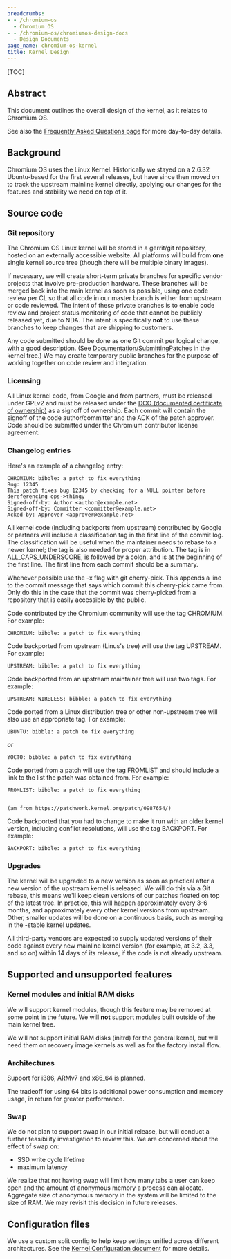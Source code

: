 ```yaml
---
breadcrumbs:
- - /chromium-os
  - Chromium OS
- - /chromium-os/chromiumos-design-docs
  - Design Documents
page_name: chromium-os-kernel
title: Kernel Design
---
```


[TOC]

## Abstract

This document outlines the overall design of the kernel, as it relates to
Chromium OS.

See also the [Frequently Asked Questions
page](https://chromium.googlesource.com/chromiumos/docs/+/HEAD/kernel_faq.md)
for more day-to-day details.

## Background

Chromium OS uses the Linux Kernel. Historically we stayed on a 2.6.32
Ubuntu-based for the first several releases, but have since then moved on to
track the upstream mainline kernel directly, applying our changes for the
features and stability we need on top of it.

## Source code

### Git repository

The Chromium OS Linux kernel will be stored in a gerrit/git repository, hosted
on an externally accessible website. All platforms will build from **one**
single kernel source tree (though there will be multiple binary images).

If necessary, we will create short-term private branches for specific vendor
projects that involve pre-production hardware. These branches will be merged
back into the main kernel as soon as possible, using one code review per CL so
that all code in our master branch is either from upstream or code reviewed. The
intent of these private branches is to enable code review and project status
monitoring of code that cannot be publicly released yet, due to NDA. The intent
is specifically **not** to use these branches to keep changes that are shipping
to customers.

Any code submitted should be done as one Git commit per logical change, with a
good description. (See
[Documentation/SubmittingPatches](/chromium-os/chromiumos-design-docs/chromium-os-kernel/submitting-patches)
in the kernel tree.) We may create temporary public branches for the purpose of
working together on code review and integration.

### Licensing

All Linux kernel code, from Google and from partners, must be released under
GPLv2 and must be released under the [DCO (documented certificate of
ownership)](/chromium-os/chromiumos-design-docs/chromium-os-kernel/dco) as a
signoff of ownership. Each commit will contain the signoff of the code
author/committer and the ACK of the patch approver. Code should be submitted
under the Chromium contributor license agreement.

### Changelog entries

Here's an example of a changelog entry:

```none
CHROMIUM: bibble: a patch to fix everything
Bug: 12345
This patch fixes bug 12345 by checking for a NULL pointer before dereferencing ops->thingy
Signed-off-by: Author <author@example.net>
Signed-off-by: Committer <committer@example.net>
Acked-by: Approver <approver@example.net>
```

All kernel code (including backports from upstream) contributed by Google or
partners will include a classification tag in the first line of the commit log.
The classification will be useful when the maintainer needs to rebase to a newer
kernel; the tag is also needed for proper attribution. The tag is in
ALL_CAPS_UNDERSCORE, is followed by a colon, and is at the beginning of the
first line. The first line from each commit should be a summary.

Whenever possible use the -x flag with git cherry-pick. This appends a line to
the commit message that says which commit this cherry-pick came from. Only do
this in the case that the commit was cherry-picked from a repository that is
easily accessible by the public.

Code contributed by the Chromium community will use the tag CHROMIUM. For
example:

```none
CHROMIUM: bibble: a patch to fix everything
```

Code backported from upstream (Linus's tree) will use the tag UPSTREAM. For
example:

```none
UPSTREAM: bibble: a patch to fix everything
```

Code backported from an upstream maintainer tree will use two tags. For example:

```none
UPSTREAM: WIRELESS: bibble: a patch to fix everything
```

Code ported from a Linux distribution tree or other non-upstream tree will also
use an appropriate tag. For example:

```none
UBUNTU: bibble: a patch to fix everything
```

*or*

```none
YOCTO: bibble: a patch to fix everything
```

Code ported from a patch will use the tag FROMLIST and should include a link to
the list the patch was obtained from. For example:

```none
FROMLIST: bibble: a patch to fix everything
```

```none
```

```none
(am from https://patchwork.kernel.org/patch/0987654/)
```

Code backported that you had to change to make it run with an older kernel
version, including conflict resolutions, will use the tag BACKPORT. For example:

```none
BACKPORT: bibble: a patch to fix everything
```

### Upgrades

The kernel will be upgraded to a new version as soon as practical after a new
version of the upstream kernel is released. We will do this via a Git rebase,
this means we'll keep clean versions of our patches floated on top of the latest
tree. In practice, this will happen approximately every 3-6 months, and
approximately every other kernel versions from upstream. Other, smaller updates
will be done on a continuous basis, such as merging in the -stable kernel
updates.

All third-party vendors are expected to supply updated versions of their code
against every new mainline kernel version (for example, at 3.2, 3.3, and so on)
within 14 days of its release, if the code is not already upstream.

## Supported and unsupported features

### Kernel modules and initial RAM disks

We will support kernel modules, though this feature may be removed at some point
in the future. We will **not** support modules built outside of the main kernel
tree.

We will not support initial RAM disks (initrd) for the general kernel, but will
need them on recovery image kernels as well as for the factory install flow.

### Architectures

Support for i386, ARMv7 and x86_64 is planned.

The tradeoff for using 64 bits is additional power consumption and memory usage,
in return for greater performance.

### Swap

We do not plan to support swap in our initial release, but will conduct a
further feasibility investigation to review this. We are concerned about the
effect of swap on:

*   SSD write cycle lifetime
*   maximum latency

We realize that not having swap will limit how many tabs a user can keep open
and the amount of anonymous memory a process can allocate. Aggregate size of
anonymous memory in the system will be limited to the size of RAM. We may
revisit this decision in future releases.

## Configuration files

We use a custom split config to help keep settings unified across different
architectures. See the [Kernel Configuration
document](/chromium-os/how-tos-and-troubleshooting/kernel-configuration) for
more details.